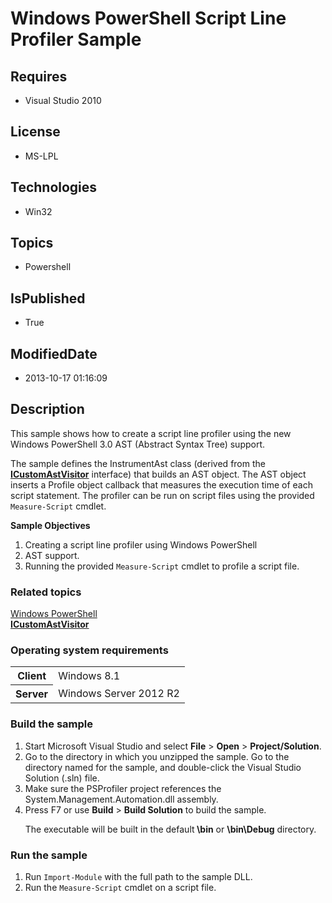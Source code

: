 # Windows PowerShell Script Line Profiler Sample
## Requires
* Visual Studio 2010
## License
* MS-LPL
## Technologies
* Win32
## Topics
* Powershell
## IsPublished
* True
## ModifiedDate
* 2013-10-17 01:16:09
## Description

<div id="mainSection">
<p>This sample shows how to create a script line profiler using the new Windows PowerShell 3.0 AST (Abstract Syntax Tree) support.
</p>
<p>The sample defines the InstrumentAst class (derived from the <a href="http://msdn.microsoft.com/en-us/library/windows/desktop/hh485441">
<b>ICustomAstVisitor</b></a> interface) that builds an AST object. The AST object inserts a Profile object callback that measures the execution time of each script statement. The profiler can be run on script files using the provided
<code>Measure-Script</code> cmdlet.</p>
<p><b>Sample Objectives</b></p>
<p></p>
<ol>
<li>Creating a script line profiler using Windows PowerShell </li><li>AST support. </li><li>Running the provided <code>Measure-Script</code> cmdlet to profile a script file.
</li></ol>
<p></p>
<h3><a id="related_topics"></a>Related topics</h3>
<dl><dt><a href="http://go.microsoft.com/fwlink/?LinkID=178145">Windows PowerShell</a>
</dt><dt><a href="http://msdn.microsoft.com/en-us/library/windows/desktop/hh485441"><b>ICustomAstVisitor</b></a>
</dt></dl>
<h3>Operating system requirements</h3>
<table>
<tbody>
<tr>
<th>Client</th>
<td><dt>Windows&nbsp;8.1 </dt></td>
</tr>
<tr>
<th>Server</th>
<td><dt>Windows Server&nbsp;2012&nbsp;R2 </dt></td>
</tr>
</tbody>
</table>
<h3>Build the sample</h3>
<p></p>
<ol>
<li>Start Microsoft Visual Studio and select <b>File</b> &gt; <b>Open</b> &gt; <b>
Project/Solution</b>. </li><li>Go to the directory in which you unzipped the sample. Go to the directory named for the sample, and double-click the Visual Studio Solution (.sln) file.
</li><li>Make sure the PSProfiler project references the System.Management.Automation.dll assembly.
</li><li>Press F7 or use <b>Build</b> &gt; <b>Build Solution</b> to build the sample.
<p>The executable will be built in the default<b> \bin</b> or <b>\bin\Debug</b> directory.</p>
</li></ol>
<p></p>
<h3>Run the sample</h3>
<p></p>
<ol>
<li>Run <code>Import-Module</code> with the full path to the sample DLL. </li><li>Run the <code>Measure-Script</code> cmdlet on a script file. </li></ol>
<p></p>
</div>

